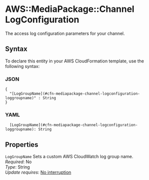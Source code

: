 # AWS::MediaPackage::Channel LogConfiguration<a name="aws-properties-mediapackage-channel-logconfiguration"></a>

 The access log configuration parameters for your channel\. 

## Syntax<a name="aws-properties-mediapackage-channel-logconfiguration-syntax"></a>

To declare this entity in your AWS CloudFormation template, use the following syntax:

### JSON<a name="aws-properties-mediapackage-channel-logconfiguration-syntax.json"></a>

```
{
  "[LogGroupName](#cfn-mediapackage-channel-logconfiguration-loggroupname)" : String
}
```

### YAML<a name="aws-properties-mediapackage-channel-logconfiguration-syntax.yaml"></a>

```
  [LogGroupName](#cfn-mediapackage-channel-logconfiguration-loggroupname): String
```

## Properties<a name="aws-properties-mediapackage-channel-logconfiguration-properties"></a>

`LogGroupName`  <a name="cfn-mediapackage-channel-logconfiguration-loggroupname"></a>
 Sets a custom AWS CloudWatch log group name\.   
*Required*: No  
*Type*: String  
*Update requires*: [No interruption](https://docs.aws.amazon.com/AWSCloudFormation/latest/UserGuide/using-cfn-updating-stacks-update-behaviors.html#update-no-interrupt)